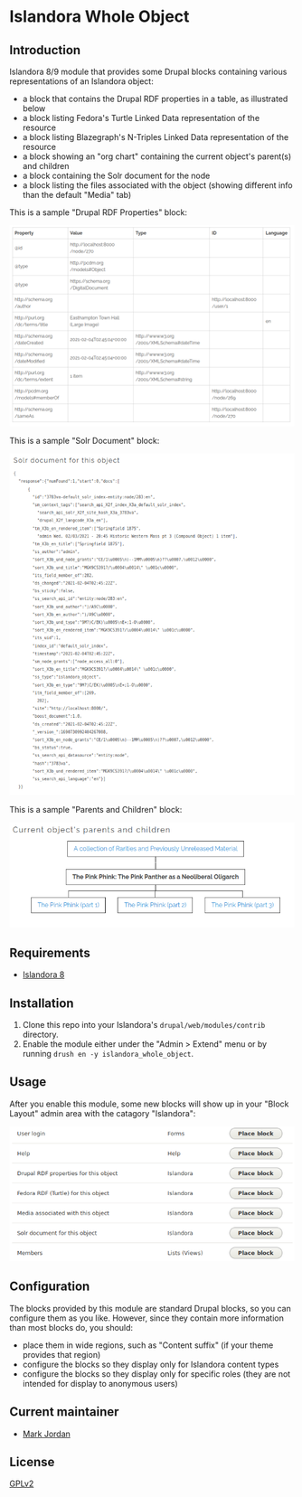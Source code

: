 # Islandora Whole Object

## Introduction

Islandora 8/9 module that provides some Drupal blocks containing various representations of an Islandora object:

* a block that contains the Drupal RDF properties in a table, as illustrated below
* a block listing Fedora's Turtle Linked Data representation of the resource
* a block listing Blazegraph's N-Triples Linked Data representation of the resource
* a block showing an "org chart" containing the current object's parent(s) and children
* a block containing the Solr document for the node
* a block listing the files associated with the object (showing different info than the default "Media" tab)

This is a sample "Drupal RDF Properties" block:

![sample RDF properties block](docs/rdf_properties.png)

This is a sample "Solr Document" block:

![sample RDF properties block](docs/solr.png)

This is a sample "Parents and Children" block:

![sample RDF properties block](docs/hierarchy.png)


## Requirements

* [Islandora 8](https://github.com/Islandora-CLAW/islandora)

## Installation

1. Clone this repo into your Islandora's `drupal/web/modules/contrib` directory.
1. Enable the module either under the "Admin > Extend" menu or by running `drush en -y islandora_whole_object`.

## Usage

After you enable this module, some new blocks will show up in your "Block Layout" admin area with the catagory "Islandora":

![overview](docs/blocks_list.png)

## Configuration

The blocks provided by this module are standard Drupal blocks, so you can configure them as you like. However, since they contain more information than most blocks do, you should:

* place them in wide regions, such as "Content suffix" (if your theme provides that region)
* configure the blocks so they display only for Islandora content types
* configure the blocks so they display only for specific roles (they are not intended for display to anonymous users)

## Current maintainer

* [Mark Jordan](https://github.com/mjordan)

## License

[GPLv2](http://www.gnu.org/licenses/gpl-2.0.txt)
